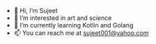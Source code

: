 - 👋 Hi, I’m Sujeet
- 👀 I’m interested in art and science
- 🌱 I’m currently learning Kotlin and Golang
- 📫 You can reach me at sujeet001@yahoo.com

<!---
sujeet0001/sujeet0001 is a ✨ special ✨ repository because its `README.md` (this file) appears on your GitHub profile.
You can click the Preview link to take a look at your changes.
--->
